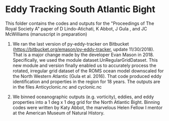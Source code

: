 # Eddy Tracking South Atlantic Bight

This folder contains the codes and outputs for the "Proceedings of The Royal Society A" paper of D Lindo-Atichati, K Abbot, J Gula , and JC McWilliams (manuscript in preparation)  

1) We ran the last version of py-eddy-tracker on Bitbucket (https://bitbucket.org/emason/py-eddy-tracker, update 11/30/2018). That is a major change made by the developer Evan Mason in 2018. Specifically, we used the module dataset.UnRegularGridDataset. This new module and version finally enabled us to accurately process the rotated, irregular grid dataset of the ROMS ocean model downscaled for the North Western Atlantic (Gula et al. 2016). That code produced eddy identification and properties in the region for 18 years. The outputs are in the files Anticyclonic.nc and cyclonic.nc

2) We binned oceanographic outputs (e.g. vorticity), eddies, and eddy properties into a 1 deg x 1 deg grid for the North Atlantic Bight. Binning codes were written by Katy Abbot, the marvelous Helen Fellow I mentor at the American Museum of Natural History.
